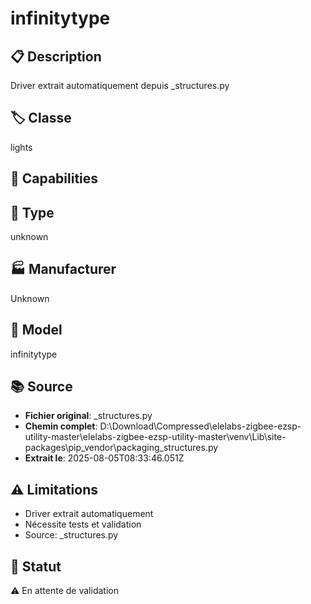 # infinitytype

## 📋 Description
Driver extrait automatiquement depuis _structures.py

## 🏷️ Classe
lights

## 🔧 Capabilities


## 📡 Type
unknown

## 🏭 Manufacturer
Unknown

## 📱 Model
infinitytype

## 📚 Source
- **Fichier original**: _structures.py
- **Chemin complet**: D:\Download\Compressed\elelabs-zigbee-ezsp-utility-master\elelabs-zigbee-ezsp-utility-master\venv\Lib\site-packages\pip\_vendor\packaging\_structures.py
- **Extrait le**: 2025-08-05T08:33:46.051Z

## ⚠️ Limitations
- Driver extrait automatiquement
- Nécessite tests et validation
- Source: _structures.py

## 🚀 Statut
⚠️ En attente de validation
